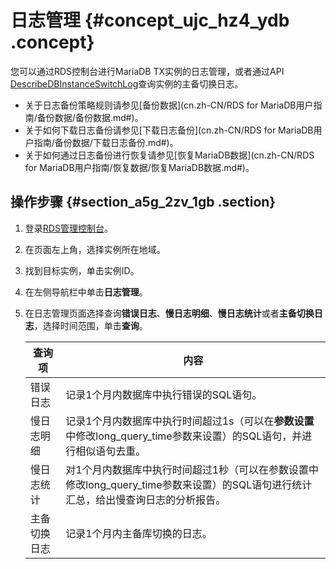 # 日志管理 {#concept_ujc_hz4_ydb .concept}

您可以通过RDS控制台进行MariaDB TX实例的日志管理，或者通过API [DescribeDBInstanceSwitchLog](https://help.aliyun.com/document_detail/86828.html)查询实例的主备切换日志。

-   关于日志备份策略规则请参见[备份数据](cn.zh-CN/RDS for MariaDB用户指南/备份数据/备份数据.md#)。
-   关于如何下载日志备份请参见[下载日志备份](cn.zh-CN/RDS for MariaDB用户指南/备份数据/下载日志备份.md#)。
-   关于如何通过日志备份进行恢复请参见[恢复MariaDB数据](cn.zh-CN/RDS for MariaDB用户指南/恢复数据/恢复MariaDB数据.md#)。

## 操作步骤 {#section_a5g_2zv_1gb .section}

1.  登录[RDS管理控制台](https://rds.console.aliyun.com/)。
2.  在页面左上角，选择实例所在地域。
3.  找到目标实例，单击实例ID。
4.  在左侧导航栏中单击**日志管理**。
5.  在日志管理页面选择查询**错误日志**、**慢日志明细**、**慢日志统计**或者**主备切换日志**，选择时间范围，单击**查询**。

    |查询项|内容|
    |---|--|
    |错误日志|记录1个月内数据库中执行错误的SQL语句。|
    |慢日志明细|记录1个月内数据库中执行时间超过1s（可以在**参数设置**中修改long\_query\_time参数来设置）的SQL语句，并进行相似语句去重。|
    |慢日志统计|对1个月内数据库中执行时间超过1秒（可以在参数设置中修改long\_query\_time参数来设置）的SQL语句进行统计汇总，给出慢查询日志的分析报告。|
    |主备切换日志|记录1个月内主备库切换的日志。|


